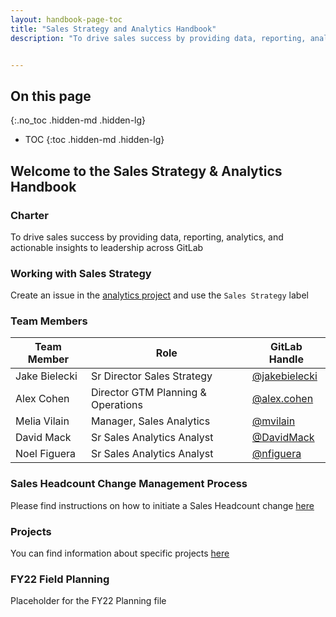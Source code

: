 ```yaml
---
layout: handbook-page-toc
title: "Sales Strategy and Analytics Handbook"
description: "To drive sales success by providing data, reporting, analytics, and actionable insights to leadership across GitLab"


---
```


## On this page
{:.no_toc .hidden-md .hidden-lg}

- TOC
{:toc .hidden-md .hidden-lg}

## Welcome to the Sales Strategy & Analytics Handbook

### Charter

To drive sales success by providing data, reporting, analytics, and actionable insights to leadership across GitLab

### Working with Sales Strategy

Create an issue in the [analytics project](https://gitlab.com/gitlab-com/sales-team/field-operations/analytics/issues) and use the `Sales Strategy` label

### Team Members

| Team Member | Role | GitLab Handle |
| ------ | ------ | ------ | 
| Jake Bielecki | Sr Director Sales Strategy | [@jakebielecki](https://gitlab.com/jakebielecki) | 
| Alex Cohen | Director GTM Planning & Operations | [@alex.cohen](https://gitlab.com/alex.cohen) | 
| Melia Vilain | Manager, Sales Analytics | [@mvilain](https://gitlab.com/mvilain) |
| David Mack | Sr Sales Analytics Analyst | [@DavidMack](https://gitlab.com/DavidMack) |
| Noel Figuera | Sr Sales Analytics Analyst | [@nfiguera](https://gitlab.com/nfiguera)  |

### Sales Headcount Change Management Process

Please find instructions on how to initiate a Sales Headcount change [here](/handbook/sales/field-operations/sales-strategy/sales-headcount)

### Projects

You can find information about specific projects [here](/handbook/sales/field-operations/sales-strategy/projects)

### FY22 Field Planning

Placeholder for the FY22 Planning file
